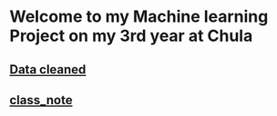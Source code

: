 # Welcome to my Machine learning Project on my 3rd year at Chula
## [Data cleaned](https://github.com/purachai-phonwisut/machine_learning_project/tree/main/Data%20cleaned)
## [class_note](https://github.com/purachai-phonwisut/machine_learning_project/tree/main/class_note)
